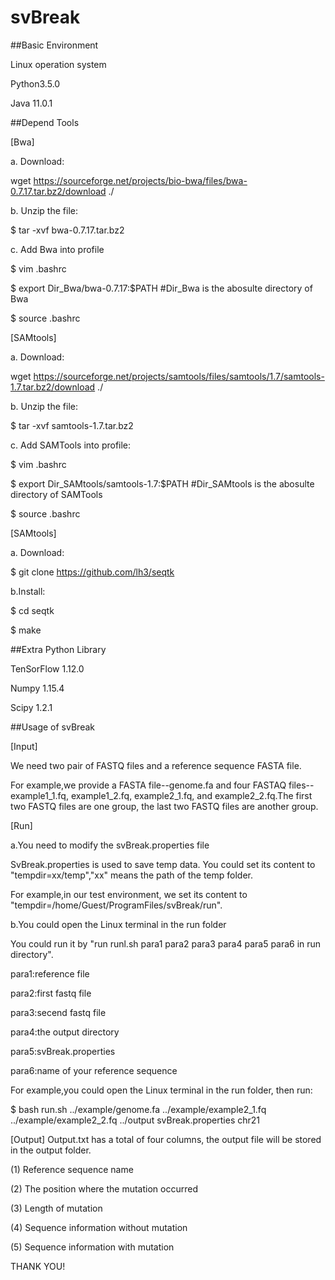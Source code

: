 # svBreak

##Basic Environment

Linux operation system 

Python3.5.0

Java 11.0.1

##Depend Tools

[Bwa]

a. Download:

wget https://sourceforge.net/projects/bio-bwa/files/bwa-0.7.17.tar.bz2/download ./

b. Unzip the file:

$ tar -xvf bwa-0.7.17.tar.bz2

c. Add Bwa into profile

$ vim .bashrc

$ export Dir_Bwa/bwa-0.7.17:$PATH #Dir_Bwa is the abosulte directory of Bwa

$ source .bashrc

[SAMtools]

a. Download:

wget https://sourceforge.net/projects/samtools/files/samtools/1.7/samtools-1.7.tar.bz2/download ./

b. Unzip the file:

$ tar -xvf samtools-1.7.tar.bz2

c. Add SAMTools into profile:

$ vim .bashrc

$ export Dir_SAMtools/samtools-1.7:$PATH #Dir_SAMtools is the abosulte directory of SAMTools

$ source .bashrc

[SAMtools]

a. Download:

$ git clone https://github.com/lh3/seqtk

b.Install:

$ cd seqtk

$ make

##Extra Python Library

TenSorFlow 1.12.0

Numpy 1.15.4

Scipy 1.2.1

##Usage of svBreak

[Input]

  We need two pair of FASTQ files and a reference sequence FASTA file.
  
  For example,we provide a FASTA file--genome.fa and four FASTAQ files--example1_1.fq, example1_2.fq, example2_1.fq, and example2_2.fq.The first two FASTQ files are one group, the last two FASTQ files are another group.
  
[Run]

  a.You need to modify the svBreak.properties file  
  
  SvBreak.properties is used to save temp data. You could set its content to "tempdir=xx/temp","xx" means the path of the temp folder.   
  
  For example,in our test environment, we set its content to "tempdir=/home/Guest/ProgramFiles/svBreak/run".
  
  b.You could open the Linux terminal in the run folder
  
  You could run it by "run runl.sh para1 para2 para3 para4 para5 para6 in run directory".
  
  para1:reference file
  
  para2:first fastq file
  
  para3:secend fastq file
  
  para4:the output directory
  
  para5:svBreak.properties
  
  para6:name of your reference sequence
  
  For example,you could open the Linux terminal in the run folder, then run:
  
  $ bash run.sh ../example/genome.fa ../example/example2_1.fq ../example/example2_2.fq ../output svBreak.properties chr21
  

[Output]
Output.txt has a total of four columns, the output file will be stored in the output folder.

(1) Reference sequence name

(2) The position where the mutation occurred

(3) Length of mutation

(4) Sequence information without mutation

(5) Sequence information with mutation

THANK YOU!

